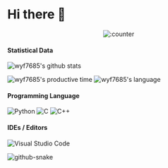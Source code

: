 # Hi there 👋

<div align="center">
  
  ![:counter](https://count.getloli.com/@gh-wyf7685-wyf7685)
  
</div>

#### Statistical Data

![wyf7685's github stats](https://github-readme-stats.vercel.app/api?username=wyf7685&show_icons=true&theme=transparent)

![wyf7685's productive time](http://github-profile-summary-cards.vercel.app/api/cards/productive-time?username=wyf7685&theme=github&utcOffset=8)
![wyf7685's language](http://github-profile-summary-cards.vercel.app/api/cards/most-commit-language?username=wyf7685&theme=github)

#### Programming Language

![Python](https://img.shields.io/badge/python-3670A0?style=for-the-badge&logo=python&logoColor=ffdd54)
![C](https://img.shields.io/badge/c-%2300599C.svg?style=for-the-badge&logo=c&logoColor=white)
![C++](https://img.shields.io/badge/c++-%2300599C.svg?style=for-the-badge&logo=c%2B%2B&logoColor=white)

#### IDEs / Editors

![Visual Studio Code](https://img.shields.io/badge/Visual%20Studio%20Code-0078d7.svg?style=for-the-badge&logo=visual-studio-code&logoColor=white)

<!--
![Visual Studio](https://img.shields.io/badge/Visual%20Studio-5C2D91.svg?style=for-the-badge&logo=visual-studio&logoColor=white)

![CLion](https://img.shields.io/badge/CLion-black?style=for-the-badge&logo=clion&logoColor=white)
![PyCharm](https://img.shields.io/badge/pycharm-143?style=for-the-badge&logo=pycharm&logoColor=white)
-->

<picture>
  <source media="(prefers-color-scheme: dark)" srcset="assets/github-contribution-grid-snake-dark.svg" />
  <source media="(prefers-color-scheme: light)" srcset="assets/github-contribution-grid-snake.svg" />
  <img alt="github-snake" src="github-snake.svg" />
</picture>
